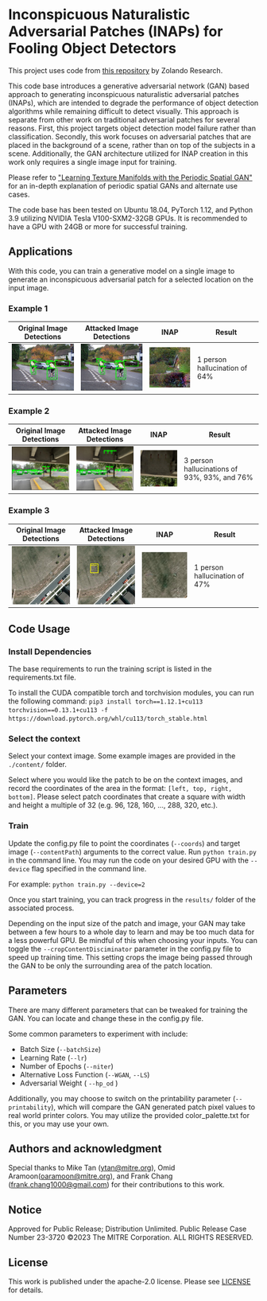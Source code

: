 # Inconspicuous Naturalistic Adversarial Patches (INAPs) for Fooling Object Detectors
This project uses code from [this repository](https://github.com/zalandoresearch/famos.git) by Zolando Research.

This code base introduces a generative adversarial network (GAN) based approach to generating inconspicuous naturalistic adversarial patches (INAPs), which are intended to degrade the performance of object detection algorithms while remaining difficult to detect visually. This approach is separate from other work on traditional adversarial patches for several reasons. First, this project targets object detection model failure rather than classification. Secondly, this work focuses on adversarial patches that are placed in the background of a scene, rather than on top of the subjects in a scene. Additionally, the GAN architecture utilized for INAP creation in this work only requires a single image input for training.

Please refer to ["Learning Texture Manifolds with the Periodic Spatial GAN"](http://arxiv.org/abs/1811.09236) for an in-depth explanation of periodic spatial GANs and alternate use cases.

The code base has been tested on Ubuntu 18.04, PyTorch 1.12, and Python 3.9 utilizing NVIDIA Tesla V100-SXM2-32GB GPUs. It is recommended to have a GPU with 24GB or more for successful training.

## Applications
With this code, you can train a generative model on a single image to generate an inconspicuous adversarial patch for a selected location on the input image. 

### Example 1

| Original Image Detections| Attacked Image Detections |INAP |Result |
|--|--|--|--|
| <img src="./content/readme/original_sample1.png" width="250"> | <img src="./content/readme/attacked_sample1.png" width="250"> | <img src="./content/readme/inap_sample1.png" width="200"> | 1 person hallucination of 64% |


### Example 2

| Original Image Detections| Attacked Image Detections |INAP |Result |
|--|--|--|--|
| <img src="./content/readme/original_sample2.png" width="250"> | <img src="./content/readme/attacked_sample2.png" width="250"> | <img src="./content/readme/inap_sample2.png" width="200"> |3 person hallucinations of 93%, 93%, and 76% |


### Example 3

| Original Image Detections| Attacked Image Detections |INAP |Result |
|--|--|--|--|
| <img src="./content/readme/original_sample3.png" width="200"> | <img src="./content/readme/attacked_sample3.png" width="200"> | <img src="./content/readme/inap_sample3.png" width="200"> | 1 person hallucination of 47%|


## Code Usage

### Install Dependencies
The base requirements to run the training script is listed in the requirements.txt file.

To install the CUDA compatible torch and torchvision modules, you can run the following command: 
`pip3 install torch==1.12.1+cu113 torchvision==0.13.1+cu113 -f https://download.pytorch.org/whl/cu113/torch_stable.html`

### Select the context
Select your context image. Some example images are provided in the `./content/` folder.

Select where you would like the patch to be on the context images, and record the coordinates of the area in the format: `[left, top, right, bottom]`. Please select patch coordinates that create a square with width and height a multiple of 32 (e.g. 96, 128, 160, ..., 288, 320, etc.).

### Train 
Update the config.py file to point the coordinates (`--coords`) and target image (`--contentPath`) arguments to the correct value.
Run `python train.py` in the command line. You may run the code on your desired GPU with the `--device` flag specified in the command line. 

For example: 
`python train.py --device=2`

Once you start training, you can track progress in the `results/` folder of the associated process.

Depending on the input size of the patch and image, your GAN may take between a few hours to a whole day to learn and may be too much data for a less powerful GPU. Be mindful of this when choosing your inputs. You can toggle the `--cropContentDisciminator` parameter in the config.py file to speed up training time. This setting crops the image being passed through the GAN to be only the surrounding area of the patch location.

## Parameters

There are many different parameters that can be tweaked for training the GAN. You can locate and change these in the config.py file. 

Some common parameters to experiment with include:
- Batch Size (`--batchSize`)
- Learning Rate (`--lr`)
- Number of Epochs (`--niter`)
- Alternative Loss Function (`--WGAN`, `--LS`)
- Adversarial Weight ( `--hp_od` )

Additionally, you may choose to switch on the printability parameter (`--printability`), which will compare the GAN generated patch pixel values to real world printer colors. You may utilize the provided color_palette.txt for this, or you may use your own.

## Authors and acknowledgment
Special thanks to Mike Tan (ytan@mitre.org), Omid Aramoon(oaramoon@mitre.org), and Frank Chang (frank.chang1000@gmail.com) for their contributions to this work.

## Notice
Approved for Public Release; Distribution Unlimited. Public Release Case Number 23-3720
©2023 The MITRE Corporation. ALL RIGHTS RESERVED.

## License
This work is published under the apache-2.0 license. Please see [LICENSE](./LICENSE) for details.